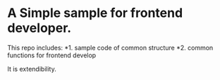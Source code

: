 A Simple sample for frontend developer.
==================================================

This repo includes:
*1. sample code of common structure
*2. common functions for frontend develop


It is extendibility.